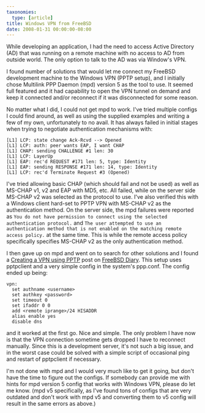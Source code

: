 ```yaml
---
taxonomies:
  type: [article]
title: Windows VPN from FreeBSD
date: 2008-01-31 00:00:00-08:00
---
```

While developing an application, I had the need to access Active Directory (AD) that was running on a remote machine with no access to AD from outside world. The only option to talk to the AD was via Window's VPN.

I found number of solutions that would let me connect my FreeBSD development machine to the Windows VPN (PPTP setup), and I initially chose Multilink PPP Daemon (mpd) version 5 as the tool to use. It seemed full featured and it had capability to open the VPN tunnel on demand and keep it connected and/or reconnect if it was disconnected for some reason.

No matter what I did, I could not get mpd to work. I've tried multiple configs I could find around, as well as using the supplied examples and writing a few of my own, unfortunately to no avail. It has always failed in initial stages when trying to negotiate authentication mechanisms with:

    [L1] LCP: state change Ack-Rcvd --> Opened
    [L1] LCP: auth: peer wants EAP, I want CHAP
    [L1] CHAP: sending CHALLENGE #1 len: 30
    [L1] LCP: LayerUp
    [L1] EAP: rec'd REQUEST #171 len: 5, type: Identity
    [L1] EAP: sending RESPONSE #171 len: 14, type: Identity
    [L1] LCP: rec'd Terminate Request #3 (Opened)

I've tried allowing basic CHAP (which should fail and not be used) as well as MS-CHAP v1, v2 and EAP with MD5, etc. All failed, while on the server side MS-CHAP v2 was selected as the protocol to use. I've also verified this with a Windows client hard-set to PPTP VPN with MS-CHAP v2 as the authentication method. On the server side, the mpd failures were reported as `You do not have permission to connect using the selected authentication protocol.` and `The user attempted to use an authentication method that is not enabled on the matching remote access policy.` at the same time. This is while the remote access policy specifically specifies MS-CHAP v2 as the only authentication method.

I then gave up on mpd and went on to search for other solutions and I found a [Creating a VPN using PPTP][fbsddiarypptp] post on [FreeBSD Diary][fbsddiary]. This setup uses pptpclient and a very simple config in the system's ppp.conf. The config ended up being:

    vpn:
      set authname <username>
      set authkey <password>
      set timeout 0
      set ifaddr 0 0
      add <remote iprange>/24 HISADDR
      alias enable yes
      disable dns

and it worked at the first go. Nice and simple. The only problem I have now is that the VPN connection sometime gets dropped I have to reconnect manually. Since this is a development server, it's not such a big issue, and in the worst case could be solved with a simple script of occasional ping and restart of pptpclient if necessary.

I'm not done with mpd and I would very much like to get it going, but don't have the time to figure out the configs. If somebody can provide me with hints for mpd version 5  config that works with Windows VPN, please do let me know. (mpd v5 specifically, as I've found tons of configs that are very outdated and don't work with mpd v5 and converting them to v5 config will result in the same errors as above.)

[fbsddiary]: http://www.freebsddiary.org
[fbsddiarypptp]: http://www.freebsddiary.org/pptp.php
